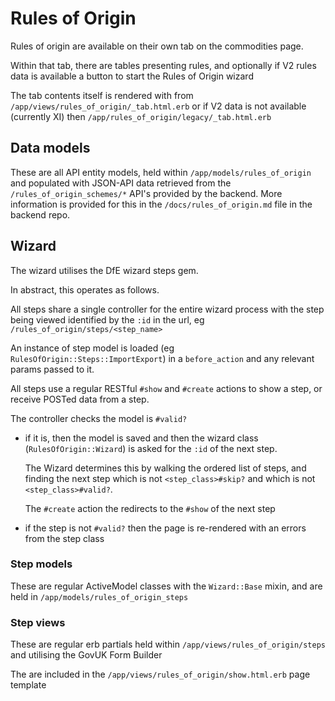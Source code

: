 # Rules of Origin

Rules of origin are available on their own tab on the commodities page.

Within that tab, there are tables presenting rules, and optionally if V2 rules data is available a button to start the Rules of Origin wizard

The tab contents itself is rendered with from `/app/views/rules_of_origin/_tab.html.erb` or if V2 data is not available (currently XI) then `/app/rules_of_origin/legacy/_tab.html.erb`

## Data models

These are all API entity models, held within `/app/models/rules_of_origin` and populated with JSON-API data retrieved from the `/rules_of_origin_schemes/*` API's provided by the backend. More information is provided for this in the `/docs/rules_of_origin.md` file in the backend repo.

## Wizard

The wizard utilises the DfE wizard steps gem.

In abstract, this operates as follows.

All steps share a single controller for the entire wizard process with the step being viewed identified by the `:id` in the url, eg `/rules_of_origin/steps/<step_name>`

An instance of step model is loaded (eg `RulesOfOrigin::Steps::ImportExport`) in a `before_action` and any relevant params passed to it.

All steps use a regular RESTful `#show` and `#create` actions to show a step, or receive POSTed data from a step.

The controller checks the model is `#valid?`

* if it is, then the model is saved and then the wizard class (`RulesOfOrigin::Wizard`) is asked for the `:id` of the next step.

  The Wizard determines this by walking the ordered list of steps, and finding the next step which is not `<step_class>#skip?` and which is not `<step_class>#valid?`.

  The `#create` action the redirects to the `#show` of the next step

* if the step is not `#valid?` then the page is re-rendered with an errors from the step class

### Step models

These are regular ActiveModel classes with the `Wizard::Base` mixin, and are held in `/app/models/rules_of_origin_steps`

### Step views

These are regular erb partials held within `/app/views/rules_of_origin/steps` and utilising the GovUK Form Builder

The are included in the `/app/views/rules_of_origin/show.html.erb` page template

